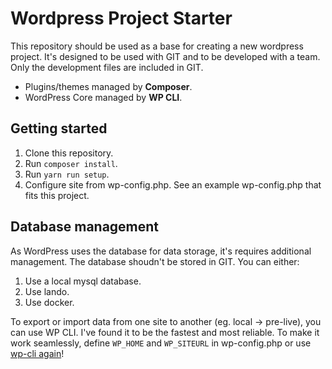 # Wordpress Project Starter

This repository should be used as a base for creating a new wordpress project. It's designed to be used with GIT and to be developed with a team. Only the development files are included in GIT.

* Plugins/themes managed by **Composer**.
* WordPress Core managed by **WP CLI**.

## Getting started

1. Clone this repository.
1. Run `composer install`.
1. Run `yarn run setup`.
1. Configure site from wp-config.php. See an example wp-config.php that fits this project.

## Database management

As WordPress uses the database for data storage, it's requires additional management. The database shoudn't be stored in GIT. You can either:

1. Use a local mysql database.
1. Use lando.
1. Use docker.

To export or import data from one site to another (eg. local -> pre-live), you can use WP CLI. I've found it to be the fastest and most reliable. To make it work seamlessly, define `WP_HOME` and `WP_SITEURL` in wp-config.php or use [wp-cli again](https://wordpress.org/support/article/changing-the-site-url/#wp-cli)!
